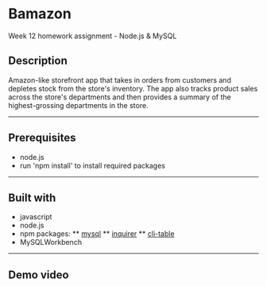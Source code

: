# Bamazon
Week 12 homework assignment - Node.js &amp; MySQL

## Description
Amazon-like storefront app that takes in orders from customers and depletes stock from the store's inventory. The app also tracks product sales across the store's departments and then provides a summary of the highest-grossing departments in the store.

---
## Prerequisites
* node.js
* run 'npm install' to install required packages

---
## Built with
* javascript
* node.js
* npm packages:
** [mysql](https://www.npmjs.com/package/mysql)
** [inquirer](https://www.npmjs.com/package/inquirer)
** [cli-table](https://www.npmjs.com/package/cli-table)
* MySQLWorkbench

---
## Demo video
